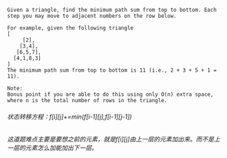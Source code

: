     Given a triangle, find the minimum path sum from top to bottom. Each step you may move to adjacent numbers on the row below.

    For example, given the following triangle
    [
         [2],
        [3,4],
       [6,5,7],
      [4,1,8,3]
    ]
    The minimum path sum from top to bottom is 11 (i.e., 2 + 3 + 5 + 1 = 11).

    Note:
    Bonus point if you are able to do this using only O(n) extra space, where n is the total number of rows in the triangle.
    
###### 状态转移方程：f[i][j]+=min(f[i-1][j],f[i-1][j-1])
###### 这道题难点主要是要想之前的元素，就是f[i][j]由上一层的元素加出来。而不是上一层的元素怎么加能加出下一层。
